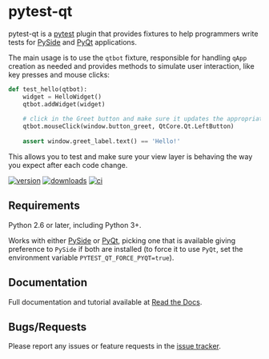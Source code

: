 # pytest-qt #

pytest-qt is a [pytest](http://pytest.org) plugin that provides fixtures to help 
programmers write tests for [PySide](https://pypi.python.org/pypi/PySide) and [PyQt](http://www.riverbankcomputing.com/software/pyqt)
applications.

The main usage is to use the `qtbot` fixture, responsible for handling `qApp` creation as needed and provides methods to 
simulate user interaction, like key presses and mouse clicks:

```python
def test_hello(qtbot):
    widget = HelloWidget()
    qtbot.addWidget(widget)
    
    # click in the Greet button and make sure it updates the appropriate label
    qtbot.mouseClick(window.button_greet, QtCore.Qt.LeftButton)
    
    assert window.greet_label.text() == 'Hello!'
```

This allows you to test and make sure your view layer is behaving the way you expect after each code change.

[![version](http://img.shields.io/pypi/v/pytest-qt.svg)](https://crate.io/packages/pytest-qt)
[![downloads](http://img.shields.io/pypi/dm/pytest-qt.svg)](https://crate.io/packages/pytest-qt/)
[![ci](http://img.shields.io/travis/nicoddemus/pytest-qt.svg)](https://travis-ci.org/nicoddemus/pytest-qt)

## Requirements ##

Python 2.6 or later, including Python 3+.

Works with either [PySide](https://pypi.python.org/pypi/PySide) or
[PyQt](http://www.riverbankcomputing.com/software/pyqt), picking one that is available giving
preference to `PySide` if both are installed (to force it to use `PyQt`, set
the environment variable `PYTEST_QT_FORCE_PYQT=true`).

## Documentation ##

Full documentation and tutorial available at [Read the Docs](https://pytest-qt.readthedocs.org/en/latest/).

## Bugs/Requests ##

Please report any issues or feature requests in the [issue tracker](https://github.com/nicoddemus/pytest-qt/issues).
